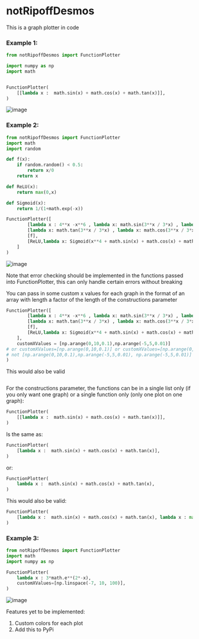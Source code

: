# notRipoffDesmos
This is a graph plotter in code 

### Example 1:
```python
from notRipoffDesmos import FunctionPlotter

import numpy as np
import math


FunctionPlotter(
    [[lambda x :  math.sin(x) + math.cos(x) + math.tan(x)]],
)
```
![image](https://github.com/Zuhayr-Damji/notRipoffDesmos/assets/130306910/531ef9c0-88d2-48c8-a32c-863b2177d381)


### Example 2:
```python
from notRipoffDesmos import FunctionPlotter
import math
import random

def f(x):
    if random.random() < 0.5:
        return x/0
    return x

def ReLU(x):
    return max(0,x)

def Sigmoid(x):
    return 1/(1+math.exp(-x))

FunctionPlotter([
        [lambda x : 4**x -x**6 , lambda x: math.sin(3**x / 3*x) , lambda x: math.cos(3**x / 3*x)],
        [lambda x: math.tan(3**x / 3*x) , lambda x: math.cos(3**x / 3*x)],
        [f],
        [ReLU,lambda x: Sigmoid(x**4 + math.sin(x) + math.cos(x) + math.exp(x)), lambda x:x],
    ]
)


```
![image](https://github.com/Zuhayr-Damji/notRipoffDesmos/assets/130306910/992d6f4a-8a1a-4391-a2b5-f0eadcb283ad)

Note that error checking should be implemented in the functions passed into FunctionPlotter, this can only handle certain errors without breaking

You can pass in some custom x values for each graph in the format of an array with length a factor of the length of the constructions parameter
```python
FunctionPlotter([
        [lambda x : 4**x -x**6 , lambda x: math.sin(3**x / 3*x) , lambda x: math.cos(3**x / 3*x)],
        [lambda x: math.tan(3**x / 3*x) , lambda x: math.cos(3**x / 3*x)],
        [f],
        [ReLU,lambda x: Sigmoid(x**4 + math.sin(x) + math.cos(x) + math.exp(x)), lambda x:x],
    ],
    customXValues = [np.arange(0,10,0.1),np.arange(-5,5,0.01)]
# or customXValues=[np.arange(0,10,0.1)] or customXValues=[np.arange(0,10,0.1),np.arange(-5,5,0.01), np.linspace(0,10,100),np.linspace(-10,-7,100)]
# not [np.arange(0,10,0.1),np.arange(-5,5,0.01), np.arange(-5,5,0.01)]
)
```
This would also be valid
```
```
For the constructions parameter, the functions can be in a single list only (if you only want one graph) or a single function only (only one plot on one graph):
```python
FunctionPlotter(
    [[lambda x :  math.sin(x) + math.cos(x) + math.tan(x)]],
)
```
Is the same as:
```python
FunctionPlotter(
    [lambda x :  math.sin(x) + math.cos(x) + math.tan(x)],
)
```
or:
```python
FunctionPlotter(
    lambda x :  math.sin(x) + math.cos(x) + math.tan(x),
)
```

This would also be valid:
```python
FunctionPlotter(
    [lambda x :  math.sin(x) + math.cos(x) + math.tan(x), lambda x : max(x,0)]
)
```
### Example 3:
```python
from notRipoffDesmos import FunctionPlotter
import math
import numpy as np

FunctionPlotter(
    lambda x : 3*math.e**(2*-x),
    customXValues=[np.linspace(-7, 10, 100)],
)

```
![image](https://github.com/Zuhayr-Damji/notRipoffDesmos/assets/130306910/6de92bb8-8e5e-48a0-9275-8f3708c50cf4)


Features yet to be implemented:
1. Custom colors for each plot
2. Add this to PyPi
